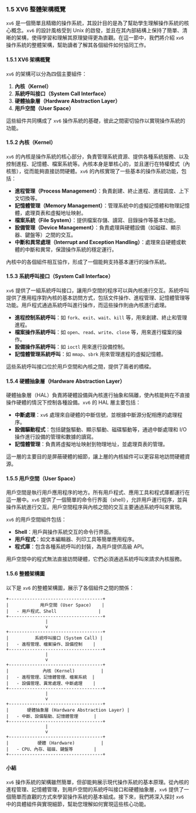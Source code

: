 ### 1.5 XV6 整體架構概覽

`xv6` 是一個簡單且精緻的操作系統，其設計目的是為了幫助學生理解操作系統的核心概念。`xv6` 的設計風格受到 Unix 的啟發，並且在其內部結構上保持了簡單、清晰的架構，使得學習和理解其原理變得更為直觀。在這一節中，我們將介紹 `xv6` 操作系統的整體架構，幫助讀者了解其各個組件如何協同工作。

#### 1.5.1 XV6 架構概覽

`xv6` 的架構可以分為四個主要組件：
1. **內核（Kernel）**
2. **系統呼叫接口（System Call Interface）**
3. **硬體抽象層（Hardware Abstraction Layer）**
4. **用戶空間（User Space）**

這些組件共同構成了 `xv6` 操作系統的基礎，彼此之間密切協作以實現操作系統的功能。

#### 1.5.2 內核（Kernel）

`xv6` 的內核是操作系統的核心部分，負責管理系統資源、提供各種系統服務、以及控制進程、記憶體、檔案系統等。內核本身是單核心的，並且運行在特權模式（內核態），從而能夠直接訪問硬體。`xv6` 的內核實現了一些基本的操作系統功能，包括：

- **進程管理（Process Management）**：負責創建、終止進程、進程調度、上下文切換等。
- **記憶體管理（Memory Management）**：管理系統中的虛擬記憶體和物理記憶體，處理頁表和虛擬地址映射。
- **檔案系統（File System）**：提供檔案存儲、讀寫、目錄操作等基本功能。
- **設備管理（Device Management）**：負責處理與硬體設備（如磁碟、顯示器、鍵盤等）之間的交互。
- **中斷和異常處理（Interrupt and Exception Handling）**：處理來自硬體或軟體的中斷和異常，保證操作系統的穩定運行。

內核中的各個組件相互協作，形成了一個能夠支持基本運行的操作系統。

#### 1.5.3 系統呼叫接口（System Call Interface）

`xv6` 提供了一組系統呼叫接口，讓用戶空間的程序可以與內核進行交互。系統呼叫提供了應用程序對內核的基本訪問方式，包括文件操作、進程管理、記憶體管理等功能。用戶程式通過系統呼叫進行操作，而這些操作則由內核進行處理。

- **進程控制系統呼叫**：如 `fork`、`exit`、`wait`、`kill` 等，用來創建、終止和管理進程。
- **檔案操作系統呼叫**：如 `open`、`read`、`write`、`close` 等，用來進行檔案的操作。
- **設備操作系統呼叫**：如 `ioctl` 用來進行設備控制。
- **記憶體管理系統呼叫**：如 `mmap`、`sbrk` 用來管理進程的虛擬記憶體。

這些系統呼叫接口位於用戶空間和內核之間，提供了兩者的橋樑。

#### 1.5.4 硬體抽象層（Hardware Abstraction Layer）

硬體抽象層（HAL）負責將硬體設備與內核進行抽象和隔離，使內核能夠在不直接操作硬體的情況下控制各種設備。`xv6` 的 HAL 層主要包括：

- **中斷處理**：`xv6` 處理來自硬體的中斷信號，並根據中斷源分配相應的處理程序。
- **設備驅動程式**：包括鍵盤驅動、顯示驅動、磁碟驅動等，通過中斷處理和 I/O 操作進行設備的管理和數據的讀寫。
- **記憶體管理**：負責將虛擬地址映射到物理地址，並處理頁表的管理。

這一層的主要目的是屏蔽硬體的細節，讓上層的內核組件可以更容易地訪問硬體資源。

#### 1.5.5 用戶空間（User Space）

用戶空間是執行用戶應用程序的地方。所有用戶程式、應用工具和程式庫都運行在這一層中。`xv6` 提供了一個簡單的命令行界面（shell），允許用戶運行程序，並與操作系統進行交互。用戶空間程序與內核之間的交互主要通過系統呼叫來實現。

`xv6` 的用戶空間組件包括：
- **Shell**：用戶與操作系統交互的命令行界面。
- **用戶程式**：如文本編輯器、列印工具等簡單應用程序。
- **程式庫**：包含各種系統呼叫的封裝，為用戶提供高級 API。

用戶空間中的程式無法直接訪問硬體，它們必須通過系統呼叫來請求內核服務。

#### 1.5.6 整體架構圖

以下是 `xv6` 的整體架構圖，展示了各個組件之間的關係：

```
+------------------------------------+
|            用戶空間 (User Space)    |
|   - 用戶程式、Shell                |
+------------------------------------+
               |
               v
+------------------------------------+
|          系統呼叫接口 (System Call) |
|   - 進程管理、檔案操作、設備控制    |
+------------------------------------+
               |
               v
+------------------------------------+
|             內核 (Kernel)          |
|   - 進程管理、記憶體管理、檔案系統  |
|   - 設備管理、異常處理、中斷處理    |
+------------------------------------+
               |
               v
+------------------------------------+
|       硬體抽象層 (Hardware Abstraction Layer) |
|   - 中斷、設備驅動、記憶體管理      |
+------------------------------------+
               |
               v
+------------------------------------+
|           硬體 (Hardware)          |
|   - CPU、內存、磁碟、鍵盤等        |
+------------------------------------+
```

#### 小結

`xv6` 操作系統的架構雖然簡單，但卻能夠展示現代操作系統的基本原理。從內核的進程管理、記憶體管理，到用戶空間的系統呼叫接口和硬體抽象層，`xv6` 提供了一個簡單而直觀的方式來學習操作系統的基本組成。接下來，我們將深入探討 `xv6` 中的具體組件與實現細節，幫助您理解如何實現這些核心功能。